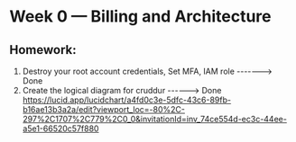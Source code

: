 # Week 0 — Billing and Architecture

Homework:
---------
1) Destroy your root account credentials, Set MFA, IAM role -------> Done
2) Create the logical diagram for cruddur ------> Done
https://lucid.app/lucidchart/a4fd0c3e-5dfc-43c6-89fb-b16ae13b3a2a/edit?viewport_loc=-80%2C-297%2C1707%2C779%2C0_0&invitationId=inv_74ce554d-ec3c-44ee-a5e1-66520c57f880



